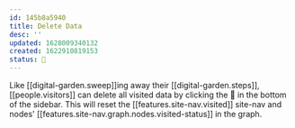 ```yaml
---
id: 145b8a5940
title: Delete Data
desc: ''
updated: 1628009340132
created: 1622910819153
status: 🌱
---
```


Like [[digital-garden.sweep]]ing away their [[digital-garden.steps]], [[people.visitors]] can delete all visited data by clicking the 🧹 in the bottom of the sidebar. This will reset the [[features.site-nav.visited]] site-nav and nodes' [[features.site-nav.graph.nodes.visited-status]] in the graph.
